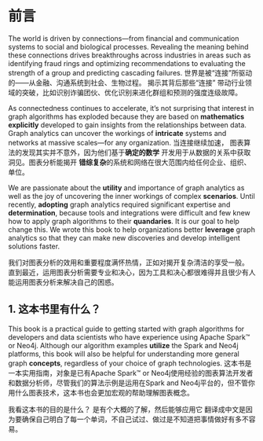 # 前言

The world is driven by connections—from financial and communication systems to
social and biological processes. 
Revealing the meaning behind these connections
drives breakthroughs across industries in areas such as identifying fraud rings and
optimizing recommendations to evaluating the strength of a group and predicting
cascading failures.
世界是被“连接”所驱动的——从金融、沟通系统到社会、生物过程。
揭示其背后那些“连接” 带动行业领域的突破，比如识别诈骗团伙、优化识别来进化群组和预测的强度连级故障。

As connectedness continues to accelerate, it’s not surprising that interest in graph
algorithms has exploded because they are based on **mathematics explicitly** developed
to gain insights from the relationships between data. Graph analytics can uncover the
workings of **intricate** systems and networks at massive scales—for any organization.
当连接继续加速， 图表算法的发现其实并不意外，因为他们基于**确定的数学** 开发用于从数据的关系中获取洞见。图表分析能揭开 **错综复杂**的系统和网络在很大范围内给任何企业、组织、单位。

We are passionate about the **utility** and importance of graph analytics as well as the
joy of uncovering the inner workings of complex **scenarios**. Until recently, **adopting**
graph analytics required significant expertise and **determination**, because tools and
integrations were difficult and few knew how to apply graph algorithms to their
**quandaries**. It is our goal to help change this. We wrote this book to help organizations
better **leverage** graph analytics so that they can make new discoveries and
develop intelligent solutions faster.

我们对图表分析的效用和重要程度满怀热情，正如对揭开复杂清洁的享受一般。
直到最近，运用图表分析需要专业和决心，因为工具和决心都很难得并且很少有人能运用图表分析来解决自己的困惑。




## 1. 这本书里有什么？
This book is a practical guide to getting started with graph algorithms for developers
and data scientists who have experience using Apache Spark™ or Neo4j. Although our
algorithm examples **utilize** the Spark and Neo4j platforms, this book will also be helpful
for understanding more general graph **concepts**, regardless of your choice of
graph technologies.
这本书是一本实用指南，对象是已有Apache Spark™ or Neo4j使用经验的图表算法开发者和数据分析师，尽管我们的算法示例是运用在Spark and Neo4j平台的，但不管你用什么图表技术，这本书也会更加宏观的帮助理解图表概念。






我看这本书的目的是什么？
是有个大概的了解，然后能够应用它
翻译成中文是因为要确保自己明白了每一个单词，不自己试过、做过是不知道把事情做好有多不容易。
